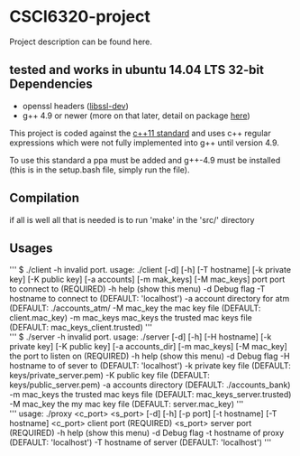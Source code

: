 CSCI6320-project
==================

Project description can be found here.

tested and works in ubuntu 14.04 LTS 32-bit
Dependencies
-------------
* openssl headers ([libssl-dev](http://packages.ubuntu.com/trusty/libssl-dev))
* g++ 4.9 or newer (more on that later, detail on package [here](https://launchpad.net/ubuntu/+source/gcc-4.9))  

This project is coded against the [c++11 standard](https://en.wikipedia.org/wiki/C%2B%2B11) and uses c++ regular  
expressions which were not fully implemented into g++ until version 4.9.  

To use this standard a ppa must be added and g++-4.9 must be installed  
(this is in the setup.bash file, simply run the file).

Compilation
-------------
if all is well all that is needed is to run 'make' in the 'src/' directory

Usages
------------
'''
$ ./client -h
invalid port.
usage: ./client <port> [-d] [-h] [-T hostname] [-k private key] [-K public key] [-a accounts] [-m mak_keys] [-M mac_keys]
         port port to connect to (REQUIRED)
        -h help (show this menu)
        -d Debug flag
        -T hostname to connect to (DEFAULT: 'localhost')
        -a account directory for atm (DEFAULT: ./accounts_atm/
        -M mac_key the mac key file (DEFAULT: client.mac_key)
        -m mac_keys mac_keys the  trusted mac keys file (DEFAULT: mac_keys_client.trusted)
'''  
'''
$ ./server -h
invalid port.
usage: ./server <port> [-d] [-h] [-H hostname] [-k private key] [-K public key] [-a accounts_dir] [-m mac_keys] [-M mac_key]
        <port> the port to listen on (REQUIRED)
       -h help (show this menu)
       -d Debug flag
       -H hostname to of sever to (DEFAULT: 'localhost')
       -k private key file (DEFAULT: keys/private_server.pem)
       -K public key file (DEFAULT: keys/public_server.pem)
       -a accounts directory (DEFAULT: ./accounts_bank)
       -m mac_keys the  trusted mac keys file (DEFAULT: mac_keys_server.trusted)
       -M mac_key the my mac key file (DEFAULT: server.mac_key)
'''  
'''
usage: ./proxy <c_port> <s_port> [-d] [-h] [-p port] [-t hostname] [-T hostname]
         <c_port> client port (REQUIRED)
         <s_port> server port (REQUIRED)
        -h help (show this menu)
        -d Debug flag
        -t hostname of proxy (DEFAULT: 'localhost')
        -T hostname of server (DEFAULT: 'localhost')
'''
